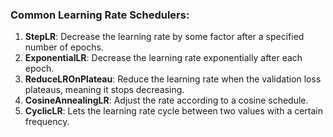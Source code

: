 ### Common Learning Rate Schedulers:
1. **StepLR**: Decrease the learning rate by some factor after a specified number of epochs.
2. **ExponentialLR**: Decrease the learning rate exponentially after each epoch.
3. **ReduceLROnPlateau**: Reduce the learning rate when the validation loss plateaus, meaning it stops decreasing.
4. **CosineAnnealingLR**: Adjust the rate according to a cosine schedule.
5. **CyclicLR**: Lets the learning rate cycle between two values with a certain frequency.